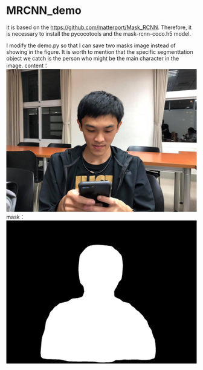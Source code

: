 # MRCNN_demo

it is based on the https://github.com/matterport/Mask_RCNN.
Therefore, it is necessary to install the pycocotools and the mask-rcnn-coco.h5 model.

I modify the demo.py so that I can save two masks image instead of showing in the figure.
It is worth to mention that the specific segmenttation object we catch is the person who might be the main character in the image.
content：
![image](https://github.com/cyhe50/MRCNN_demo/blob/master/58442400_306328186959033_3722638680192450560_n.jpg)
mask：
![image](https://github.com/cyhe50/MRCNN_demo/blob/master/59567118_1993011554138935_3566270813709533184_n.jpg)

